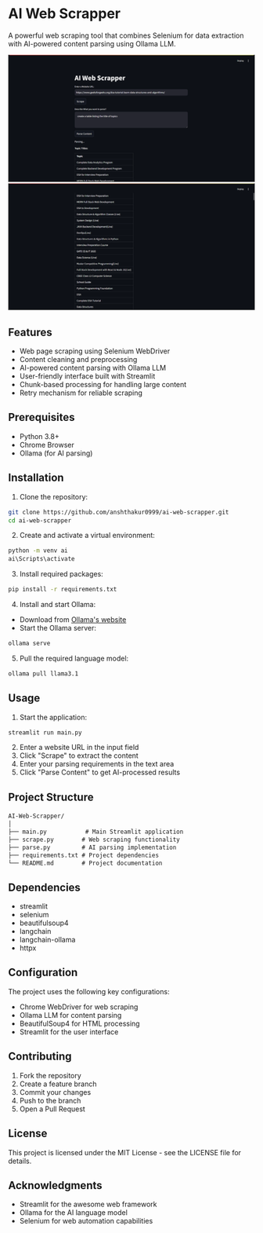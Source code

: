 # AI Web Scrapper

A powerful web scraping tool that combines Selenium for data extraction with AI-powered content parsing using Ollama LLM.

![](https://github.com/anshthakur0999/ai-web-scrapper/blob/main/Screenshot%202025-02-15%20235648.png)
![](https://github.com/anshthakur0999/ai-web-scrapper/blob/main/Screenshot%202025-02-15%20235701.png)

## Features

- Web page scraping using Selenium WebDriver
- Content cleaning and preprocessing
- AI-powered content parsing with Ollama LLM
- User-friendly interface built with Streamlit
- Chunk-based processing for handling large content
- Retry mechanism for reliable scraping

## Prerequisites

- Python 3.8+
- Chrome Browser
- Ollama (for AI parsing)

## Installation

1. Clone the repository:
```bash
git clone https://github.com/anshthakur0999/ai-web-scrapper.git
cd ai-web-scrapper
```

2. Create and activate a virtual environment:
```bash
python -m venv ai
ai\Scripts\activate
```

3. Install required packages:
```bash
pip install -r requirements.txt
```

4. Install and start Ollama:
- Download from [Ollama's website](https://ollama.ai/download)
- Start the Ollama server:
```bash
ollama serve
```

5. Pull the required language model:
```bash
ollama pull llama3.1
```

## Usage

1. Start the application:
```bash
streamlit run main.py
```

2. Enter a website URL in the input field
3. Click "Scrape" to extract the content
4. Enter your parsing requirements in the text area
5. Click "Parse Content" to get AI-processed results

## Project Structure

```
AI-Web-Scrapper/
│
├── main.py           # Main Streamlit application
├── scrape.py        # Web scraping functionality
├── parse.py         # AI parsing implementation
├── requirements.txt # Project dependencies
└── README.md        # Project documentation
```

## Dependencies

- streamlit
- selenium
- beautifulsoup4
- langchain
- langchain-ollama
- httpx

## Configuration

The project uses the following key configurations:

- Chrome WebDriver for web scraping
- Ollama LLM for content parsing
- BeautifulSoup4 for HTML processing
- Streamlit for the user interface

## Contributing

1. Fork the repository
2. Create a feature branch
3. Commit your changes
4. Push to the branch
5. Open a Pull Request

## License

This project is licensed under the MIT License - see the LICENSE file for details.

## Acknowledgments

- Streamlit for the awesome web framework
- Ollama for the AI language model
- Selenium for web automation capabilities
